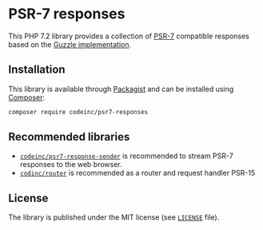 # PSR-7 responses

This PHP 7.2 library provides a collection of [PSR-7](https://www.php-fig.org/psr/psr-7/) compatible responses based on the [Guzzle implementation](https://github.com/guzzle/psr7).


## Installation

This library is available through [Packagist](https://packagist.org/packages/codeinc/psr7-responses) and can be installed using [Composer](https://getcomposer.org/): 

```bash
composer require codeinc/psr7-responses
```

## Recommended libraries

* [`codeinc/psr7-response-sender`](https://github.com/CodeIncHQ/Psr7ResponseSender) is recommended to stream PSR-7 responses to the web browser.
* [`codinc/router`](https://github.com/CodeIncHQ/Router) is recommended as a router and request handler PSR-15


## License

The library is published under the MIT license (see [`LICENSE`](LICENSE) file).
